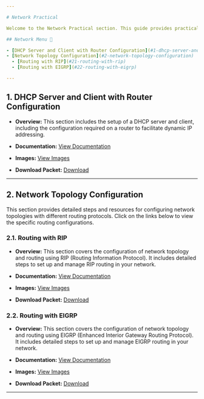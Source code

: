```yaml
---

# Network Practical

Welcome to the Network Practical section. This guide provides practical exercises and resources for networking.

## Network Menu 🧰

- [DHCP Server and Client with Router Configuration](#1-dhcp-server-and-client-with-router-configuration)
- [Network Topology Configuration](#2-network-topology-configuration)
  - [Routing with RIP](#21-routing-with-rip)
  - [Routing with EIGRP](#22-routing-with-eigrp)

---
```


## 1. DHCP Server and Client with Router Configuration

- **Overview:** This section includes the setup of a DHCP server and client, including the configuration required on a router to facilitate dynamic IP addressing.

- **Documentation:** [View Documentation](https://github.com/hackThacker/network-practical/blob/main/dhcp%20and%20client/README.md)
  
- **Images:** [View Images](https://github.com/hackThacker/network-practical/blob/main/dhcp%20and%20client/dhcp%20lab%20with%20client%20and%20router.PNG)
  
- **Download Packet:** [Download](https://github.com/hackThacker/network-practical/raw/main/dhcp%20and%20client/dhcp%20serve%20client%20router.pkt)

---

## 2. Network Topology Configuration

This section provides detailed steps and resources for configuring network topologies with different routing protocols. Click on the links below to view the specific routing configurations.

### 2.1. Routing with RIP

- **Overview:** This section covers the configuration of network topology and routing using RIP (Routing Information Protocol). It includes detailed steps to set up and manage RIP routing in your network.

- **Documentation:** [View Documentation](https://github.com/hackThacker/network-practical/blob/main/Routing/Routing%20RIP/README.md)
  
- **Images:** [View Images](https://github.com/hackThacker/network-practical/blob/main/Routing/Routing%20RIP/Network%20Topology%20Configuration%20and%20Routing%20with%20RIP.png)
  
- **Download Packet:** [Download](https://github.com/hackThacker/network-practical/raw/main/Routing/Routing%20RIP/Network%20Topology%20Configuration%20and%20Routing%20with%20RIP.pkt)

### 2.2. Routing with EIGRP

- **Overview:** This section covers the configuration of network topology and routing using EIGRP (Enhanced Interior Gateway Routing Protocol). It includes detailed steps to set up and manage EIGRP routing in your network.

- **Documentation:** [View Documentation](https://github.com/hackThacker/network-practical/blob/main/Routing/Routing%20eigrp/README.md)
  
- **Images:** [View Images](https://github.com/hackThacker/network-practical/blob/main/Routing/Routing%20eigrp/Network%20Topology%20Configuration%20and%20Routing%20with%20eigrp.jpg)
  
- **Download Packet:** [Download](https://github.com/hackThacker/network-practical/raw/main/Routing/Routing%20eigrp/Network%20Topology%20Configuration%20and%20Routing%20with%20eigrp.pkt)

---
